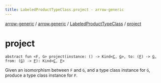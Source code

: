 ```yaml
---
title: LabeledProductTypeClass.project - arrow-generic
---
```


[arrow-generic](../../index.html) / [arrow.generic](../index.html) / [LabeledProductTypeClass](index.html) / [project](./project.html)

# project

`abstract fun <F, G> project(instance: () -> Kind<`[`C`](index.html#C)`, `[`G`](project.html#G)`>, to: (`[`F`](project.html#F)`) -> `[`G`](project.html#G)`, from: (`[`G`](project.html#G)`) -> `[`F`](project.html#F)`): Kind<`[`C`](index.html#C)`, `[`F`](project.html#F)`>`

Given an isomorphism between `F` and `G`, and a type class instance for `G`,
produce a type class instance for `F`.

